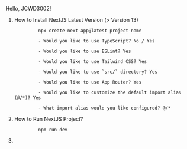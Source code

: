 Hello, JCWD3002!

1. How to Install NextJS Latest Version (> Version 13)

                npx create-next-app@latest project-name

                - Would you like to use TypeScript? No / Yes

                - Would you like to use ESLint? Yes

                - Would you like to use Tailwind CSS? Yes
 
                - Would you like to use `src/` directory? Yes

                - Would you like to use App Router? Yes

                - Would you like to customize the default import alias (@/*)? Yes

                - What import alias would you like configured? @/*

2. How to Run NextJS Project?

                npm run dev

3. 



